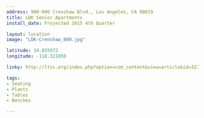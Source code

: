 ```yaml
---
address: 900-906 Crenshaw Blvd., Los Angeles, CA 90019
title: LDK Senior Apartments
install_date: Projected 2015 4th Quarter

layout: location
image: "LDK-Crenshaw_800.jpg"

latitude: 34.055972
longitude: -118.321850

linky: http://ltsc.org/index.php?option=com_content&view=article&id=322

tags:	
- Seating
- Plants
- Tables
- Benches

---
```

